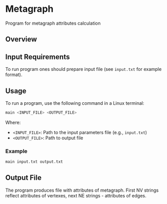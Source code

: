 # Metagraph
Program for metagraph attributes calculation
## Overview

## Input Requirements
To run program ones should prepare input file (see `input.txt` for example format).

## Usage

To run a program, use the following command in a Linux terminal:

```bash
main <INPUT_FILE> <OUTPUT_FILE>
```

Where:
- `<INPUT_FILE>`: Path to the input parameters file (e.g., `input.txt`)
- `<OUTPUT_FILE>`: Path to output file

### Example
```bash
main input.txt output.txt
```

## Output File

The program produces file with attributes of metagraph. First NV strings reflect attributes of vertexes, next NE strings - attributes of edges.
